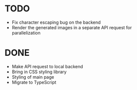 # TODO

* Fix character escaping bug on the backend
* Render the generated images in a separate API request for parallelization

# DONE

* Make API request to local backend
* Bring in CSS styling library
* Styling of main page
* Migrate to TypeScript
